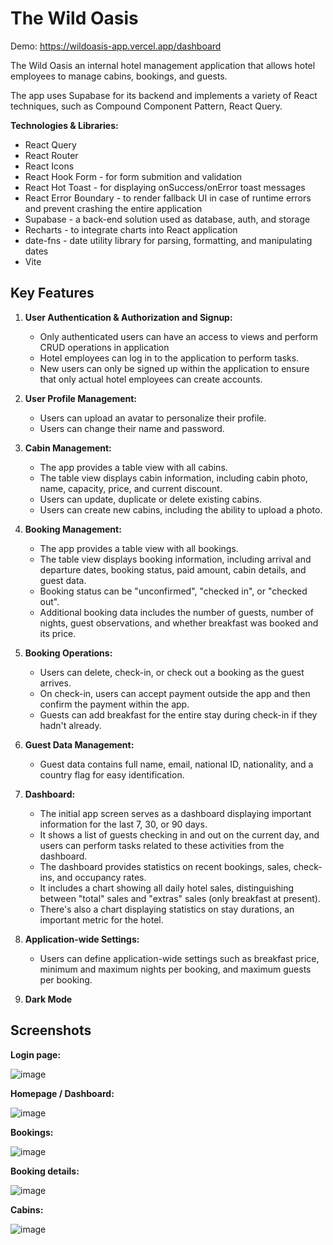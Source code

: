 # The Wild Oasis

Demo: https://wildoasis-app.vercel.app/dashboard

The Wild Oasis an internal hotel management application that allows hotel employees to manage cabins, bookings, and guests.

The app uses Supabase for its backend and implements a variety of React techniques, such as Compound Component Pattern, React Query.

**Technologies & Libraries:**

- React Query
- React Router
- React Icons
- React Hook Form - for form submition and validation
- React Hot Toast - for displaying onSuccess/onError toast messages
- React Error Boundary - to render fallback UI in case of runtime errors and prevent crashing the entire application
- Supabase - a back-end solution used as database, auth, and storage
- Recharts - to integrate charts into React application
- date-fns - date utility library for parsing, formatting, and manipulating dates
- Vite

## Key Features

1. **User Authentication & Authorization and Signup:**

   - Only authenticated users can have an access to views and perform CRUD operations in application
   - Hotel employees can log in to the application to perform tasks.
   - New users can only be signed up within the application to ensure that only actual hotel employees can create accounts.

2. **User Profile Management:**

   - Users can upload an avatar to personalize their profile.
   - Users can change their name and password.

3. **Cabin Management:**

   - The app provides a table view with all cabins.
   - The table view displays cabin information, including cabin photo, name, capacity, price, and current discount.
   - Users can update, duplicate or delete existing cabins.
   - Users can create new cabins, including the ability to upload a photo.

4. **Booking Management:**

   - The app provides a table view with all bookings.
   - The table view displays booking information, including arrival and departure dates, booking status, paid amount, cabin details, and guest data.
   - Booking status can be "unconfirmed", "checked in", or "checked out".
   - Additional booking data includes the number of guests, number of nights, guest observations, and whether breakfast was booked and its price.

5. **Booking Operations:**

   - Users can delete, check-in, or check out a booking as the guest arrives.
   - On check-in, users can accept payment outside the app and then confirm the payment within the app.
   - Guests can add breakfast for the entire stay during check-in if they hadn't already.

6. **Guest Data Management:**

   - Guest data contains full name, email, national ID, nationality, and a country flag for easy identification.

7. **Dashboard:**

   - The initial app screen serves as a dashboard displaying important information for the last 7, 30, or 90 days.
   - It shows a list of guests checking in and out on the current day, and users can perform tasks related to these activities from the dashboard.
   - The dashboard provides statistics on recent bookings, sales, check-ins, and occupancy rates.
   - It includes a chart showing all daily hotel sales, distinguishing between "total" sales and "extras" sales (only breakfast at present).
   - There's also a chart displaying statistics on stay durations, an important metric for the hotel.

8. **Application-wide Settings:**

   - Users can define application-wide settings such as breakfast price, minimum and maximum nights per booking, and maximum guests per booking.

9. **Dark Mode**

## Screenshots

**Login page:**

![image](https://github.com/vzo1990/the-wild-oasis/assets/45969772/cfa7a5b4-ddcf-4852-8614-724dcbb93d6e)

**Homepage / Dashboard:**

![image](https://github.com/vzo1990/the-wild-oasis/assets/45969772/acf493a4-fb31-4f55-937f-f7e3e2af2492)

**Bookings:**

![image](https://github.com/vzo1990/the-wild-oasis/assets/45969772/0da2c7ff-6c1a-4b76-9135-eeebe723a5af)

**Booking details:**

![image](https://github.com/vzo1990/the-wild-oasis/assets/45969772/fe4ee021-1a01-46d6-a202-c7c39bba5838)

**Cabins:**

![image](https://github.com/vzo1990/the-wild-oasis/assets/45969772/45905256-a7dd-43a3-ad20-84dc42580cc8)

